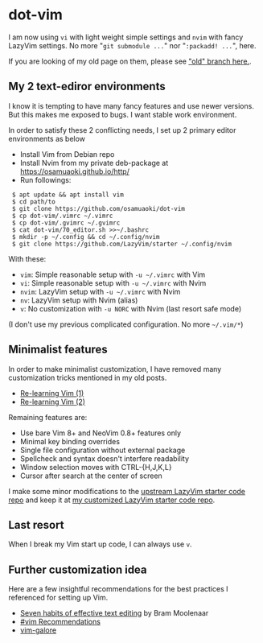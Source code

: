 # dot-vim

I am now using `vi` with light weight simple settings and `nvim` with fancy
LazyVim settings.   No more "`git submodule ...`" nor "`:packadd! ...`",
here.

If you are looking of my old page on them, please see 
["old" branch here.](https://github.com/osamuaoki/dot-vim/tree/old).

## My 2 text-ediror environments

I know it is tempting to have many fancy features and use newer
versions.  But this makes me exposed to bugs.  I want stable work
environment.  

In order to satisfy these 2 conflicting needs, I set up 2 primary
editor environments as below

* Install Vim from Debian repo
* Install Nvim from my private deb-package at https://osamuaoki.github.io/http/
* Run followings:

```console
 $ apt update && apt install vim
 $ cd path/to
 $ git clone https://github.com/osamuaoki/dot-vim
 $ cp dot-vim/.vimrc ~/.vimrc
 $ cp dot-vim/.gvimrc ~/.gvimrc
 $ cat dot-vim/70_editor.sh >>~/.bashrc
 $ mkdir -p ~/.config && cd ~/.config/nvim
 $ git clone https://github.com/LazyVim/starter ~/.config/nvim
```

With these:

* `vim`: Simple reasonable setup with `-u ~/.vimrc` with Vim
* `vi`: Simple reasonable setup with `-u ~/.vimrc` with Nvim
* `nvim`: LazyVim setup with `-u ~/.vimrc` with Nvim
* `nv`: LazyVim setup with Nvim (alias)
* `v`: No customization with `-u NORC` with Nvim (last resort safe mode)

(I don't use my previous complicated configuration. No more `~/.vim/*`)

## Minimalist features

In order to make minimalist customization, I have removed many
customization tricks mentioned in my old posts.

* [Re-learning Vim (1)](https://osamuaoki.github.io/en/2019/09/17/vim-learn-1/)
* [Re-learning Vim (2)](https://osamuaoki.github.io/en/2019/09/24/vim-learn-2/)

Remaining features are:

* Use bare Vim 8+ and NeoVim 0.8+ features only
* Minimal key binding overrides
* Single file configuration without external package
* Spellcheck and syntax doesn't interfere readability
* Window selection moves with CTRL-{H,J,K,L}
* Cursor after search at the center of screen

I make some minor modifications to the 
[upstream LazyVim starter code repo]( https://github.com/LazyVim/starter)
and keep it at
[my customized LazyVim starter code repo](https://github.com/osamuaoki/starter).

##  Last resort

When I break my Vim start up code, I can always use `v`.

## Further customization idea

Here are a few insightful recommendations for the best practices I
referenced for setting up Vim.

* [Seven habits of effective text editing](https://www.moolenaar.net/habits.html) by Bram Moolenaar
* [#vim Recommendations](https://www.vi-improved.org/recommendations/)
* [vim-galore](https://github.com/mhinz/vim-galore)

<!-- vim:set sts=2 sw=2 expandtab ai si tw=72: -->
